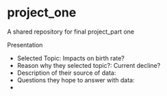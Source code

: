 # project_one
A shared repository for final project_part one

Presentation
- Selected Topic: Impacts on birth rate?
- Reason why they selected topic?: Current decline?
- Description of their source of data:
- Questions they hope to answer with data:
- 
